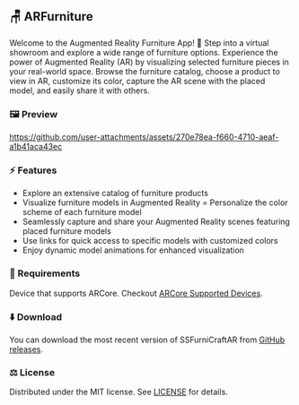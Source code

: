 ## 🪑 ARFurniture

Welcome to the Augmented Reality Furniture App! 🎉 Step into a virtual showroom and explore a wide range of furniture options. Experience the power of Augmented Reality (AR) by visualizing selected furniture pieces in your real-world space. Browse the furniture catalog, choose a product to view in AR, customize its color, capture the AR scene with the placed model, and easily share it with others.

### 🖼️ Preview

https://github.com/user-attachments/assets/270e78ea-f660-4710-aeaf-a1b41aca43ec

### ⚡ Features

- Explore an extensive catalog of furniture products
- Visualize furniture models in Augmented Reality
= Personalize the color scheme of each furniture model
- Seamlessly capture and share your Augmented Reality scenes featuring placed furniture models
- Use links for quick access to specific models with customized colors
- Enjoy dynamic model animations for enhanced visualization

### 🎯 Requirements

Device that supports ARCore. Checkout [ARCore Supported Devices](https://developers.google.com/ar/devices#google_play_devices).

### ⬇️ Download

You can download the most recent version of SSFurniCraftAR from [GitHub releases](https://github.com/chayanforyou/ARFurniture/releases/latest).

### ⚖️ License

Distributed under the MIT license. See [LICENSE](LICENSE) for details.

